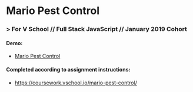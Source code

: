 # Mario Pest Control
### > For V School // Full Stack JavaScript // January 2019 Cohort

#### Demo:
- <a href="http://htmlpreview.github.com/?index.html" target="_blank">Mario Pest Control</a>

#### Completed according to assignment instructions: 
- https://coursework.vschool.io/mario-pest-control/ 
